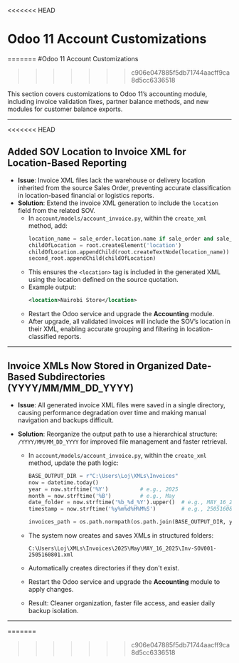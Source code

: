 <<<<<<< HEAD
# Odoo 11 Account Customizations
=======
#Odoo 11 Account Customizations
>>>>>>> c906e047885f5db71744aacff9ca8d5cc6336518

This section covers customizations to Odoo 11’s accounting module, including invoice validation fixes, partner balance methods, and new modules for customer balance exports.

---
<<<<<<< HEAD

## Added SOV Location to Invoice XML for Location-Based Reporting

- **Issue**: Invoice XML files lack the warehouse or delivery location inherited from the source Sales Order, preventing accurate classification in location-based financial or logistics reports.
- **Solution**: Extend the invoice XML generation to include the `location` field from the related SOV.
  - In `account/models/account_invoice.py`, within the `create_xml` method, add:
    ```python
    location_name = sale_order.location.name if sale_order and sale_order.location else 'No Location'
    childOfLocation = root.createElement('location')
    childOfLocation.appendChild(root.createTextNode(location_name))
    second_root.appendChild(childOfLocation)
    ```
  - This ensures the `<location>` tag is included in the generated XML using the location defined on the source quotation.
  - Example output:
    ```xml
    <location>Nairobi Store</location>
    ```
  - Restart the Odoo service and upgrade the **Accounting** module.
  - After upgrade, all validated invoices will include the SOV’s location in their XML, enabling accurate grouping and filtering in location-classified reports.

---

## Invoice XMLs Now Stored in Organized Date-Based Subdirectories (YYYY/MM/MM_DD_YYYY)

- **Issue**: All generated invoice XML files were saved in a single directory, causing performance degradation over time and making manual navigation and backups difficult.
- **Solution**: Reorganize the output path to use a hierarchical structure: `/YYYY/MM/MM_DD_YYYY` for improved file management and faster retrieval.

  - In `account/models/account_invoice.py`, within the `create_xml` method, update the path logic:

    ```python
    BASE_OUTPUT_DIR = r"C:\Users\Loj\XMLs\Invoices"
    now = datetime.today()
    year = now.strftime('%Y')          # e.g., 2025
    month = now.strftime('%B')         # e.g., May
    date_folder = now.strftime('%b_%d_%Y').upper()  # e.g., MAY_16_2025
    timestamp = now.strftime('%y%m%d%H%M%S')        # e.g., 2505160801

    invoices_path = os.path.normpath(os.path.join(BASE_OUTPUT_DIR, year, month, date_folder))
    ```

  - The system now creates and saves XMLs in structured folders:
    ```
    C:\Users\Loj\XMLs\Invoices\2025\May\MAY_16_2025\Inv-SOV001-2505160801.xml
    ```
  - Automatically creates directories if they don't exist.
  - Restart the Odoo service and upgrade the **Accounting** module to apply changes.
  - Result: Cleaner organization, faster file access, and easier daily backup isolation.

---
=======
>>>>>>> c906e047885f5db71744aacff9ca8d5cc6336518
